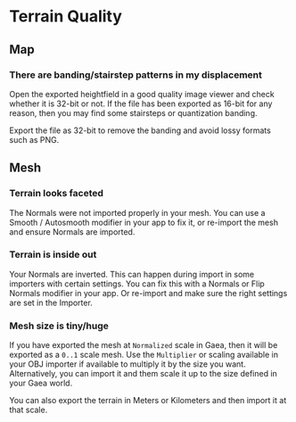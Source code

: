 # Terrain Quality

## Map

### There are banding/stairstep patterns in my displacement

Open the exported heightfield in a good quality image viewer and check whether it is 32-bit or not. If the file has been exported as 16-bit for any reason, then you may find some stairsteps or quantization banding.

Export the file as 32-bit to remove the banding and avoid lossy formats such as PNG.

## Mesh

### Terrain looks faceted

The Normals were not imported properly in your mesh. You can use a Smooth / Autosmooth modifier in your app to fix it, or re-import the mesh and ensure Normals are imported.&#x20;

### Terrain is inside out

Your Normals are inverted. This can happen during import in some importers with certain settings. You can fix this with a Normals or Flip Normals modifier in your app. Or re-import and make sure the right settings are set in the Importer.

### Mesh size is tiny/huge

If you have exported the mesh at `Normalized` scale in Gaea, then it will be exported as a `0..1` scale mesh. Use the `Multiplier` or scaling available in your OBJ importer if available to multiply it by the size you want. Alternatively, you can import it and them scale it up to the size defined in your Gaea world.

You can also export the terrain in Meters or Kilometers and then import it at that scale.
